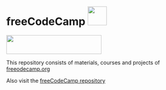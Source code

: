 # freeCodeCamp    <img src="https://design-style-guide.freecodecamp.org/downloads/fcc_primary_small.jpg" width=50px height=50px>

<img src="https://design-style-guide.freecodecamp.org/downloads/fcc_primary_large.jpg" width=250px height=50px>


This repository consists of materials, courses and projects of <a href="https://www.freecodecamp.org">freeodecamp.org</a>

Also visit the  <a href="https://github.com/freeCodeCamp">freeCodeCamp repository</a>
